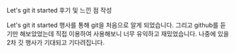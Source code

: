 Let's git it started 후기 및 느낀 점 작성

Let's git it started 행사를 통해 git을 처음으로 알게 되었습니다. 그리고 github를 듣기만 해보았었는데 직접 이용하여 사용해보니 너무 유익하고 재밌었습니다.
나중에 있을 2차 깃 행사가 기대되고 기다려집니다.
